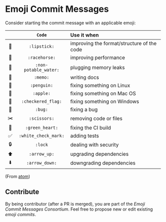 # Emoji Commit Messages

Consider starting the commit message with an applicable emoji:

|    | `Code` | Use it when |
|:--:|:-----:|:------------|
| :lipstick:  | `:lipstick:`  | improving the format/structure of the code |
| :racehorse: | `:racehorse:` | improving performance |
| :non-potable_water: | `:non-potable_water:` | plugging memory leaks |
| :memo: | `:memo:` | writing docs |
| :penguin: | `:penguin:` | fixing something on Linux |
| :apple: | `:apple:` | fixing something on Mac OS |
| :checkered_flag: | `:checkered_flag:` | fixing something on Windows |
| :bug: | `:bug:` | fixing a bug |
| :scissors: | `:scissors:` | removing code or files |
| :green_heart: | `:green_heart:` | fixing the CI build |
| :white_check_mark: | `:white_check_mark:` | adding tests |
| :lock: | `:lock` | dealing with security |
| :arrow_up: | `:arrow_up:` | upgrading dependencies |
| :arrow_down: | `:arrow_down:` | downgrading dependencies |

(From [atom](https://atom.io/docs/latest/contributing#git-commit-messages))

## Contribute

By being contributor (after a PR is merged), you are part of the *Emoji Commit Messages Consortium*. Feel free to propose new or edit existing *emoji commits*.
